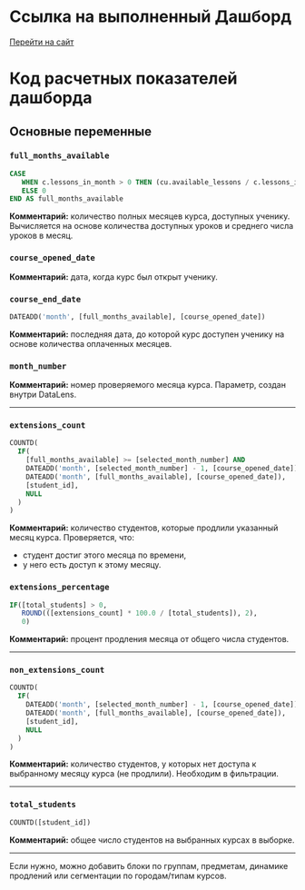 # Ссылка на выполненный Дашборд
[Перейти на сайт](https://datalens.yandex/bisz5xxfn8nix)

# Код расчетных показателей дашборда

## Основные переменные

### `full_months_available`
```sql
CASE 
   WHEN c.lessons_in_month > 0 THEN (cu.available_lessons / c.lessons_in_month)::INTEGER
   ELSE 0
END AS full_months_available
```
**Комментарий:** количество полных месяцев курса, доступных ученику. Вычисляется на основе количества доступных уроков и среднего числа уроков в месяц.

### `course_opened_date`
**Комментарий:** дата, когда курс был открыт ученику.

### `course_end_date`
```sql
DATEADD('month', [full_months_available], [course_opened_date])
```
**Комментарий:** последняя дата, до которой курс доступен ученику на основе количества оплаченных месяцев.

### `month_number`
**Комментарий:** номер проверяемого месяца курса. Параметр, создан внутри DataLens.

---

### `extensions_count`
```sql
COUNTD(
  IF(
    [full_months_available] >= [selected_month_number] AND 
    DATEADD('month', [selected_month_number] - 1, [course_opened_date]) < 
    DATEADD('month', [full_months_available], [course_opened_date]),
    [student_id],
    NULL
  )
)
```
**Комментарий:** количество студентов, которые продлили указанный месяц курса. Проверяется, что:
- студент достиг этого месяца по времени,
- у него есть доступ к этому месяцу.

### `extensions_percentage`
```sql
IF([total_students] > 0, 
   ROUND(([extensions_count] * 100.0 / [total_students]), 2), 
   0)
```
**Комментарий:** процент продления месяца от общего числа студентов.

---

### `non_extensions_count`
```sql
COUNTD(
  IF(
    DATEADD('month', [selected_month_number] - 1, [course_opened_date]) >= 
    DATEADD('month', [full_months_available], [course_opened_date]),
    [student_id],
    NULL
  )
)
```
**Комментарий:** количество студентов, у которых нет доступа к выбранному месяцу курса (не продлили). Необходим в фильтрации.

---

### `total_students`
```sql
COUNTD([student_id])
```
**Комментарий:** общее число студентов на выбранных курсах в выборке.

---

Если нужно, можно добавить блоки по группам, предметам, динамике продлений или сегментации по городам/типам курсов.


